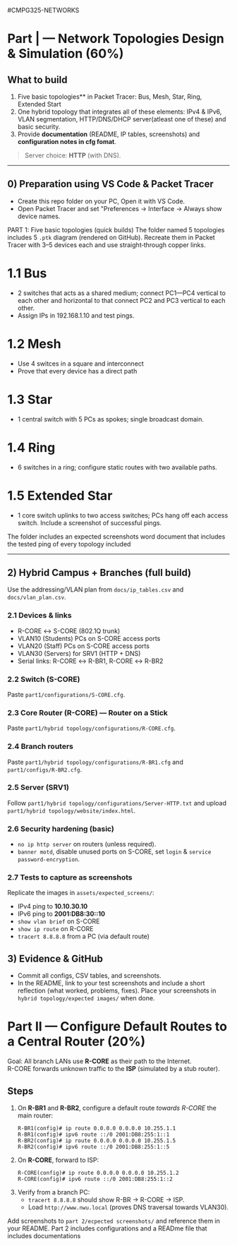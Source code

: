 #CMPG325-NETWORKS
# Part | — Network Topologies Design & Simulation (60%)

## What to build
1. Five basic topologies** in Packet Tracer: Bus, Mesh, Star, Ring, Extended Start 
2. One hybrid topology that integrates all of these elements: IPv4 & IPv6, VLAN segmentation, HTTP/DNS/DHCP server(atleast one of these) and basic security.
3. Provide **documentation** (README, IP tables, screenshots) and **configuration notes in cfg fomat**.
> Server choice: **HTTP** (with DNS).

----

## 0) Preparation using VS Code & Packet Tracer
- Create this repo folder on your PC, Open it with VS Code.
- Open Packet Tracer and set "Preferences → Interface → Always show device names.


PART 1: Five basic topologies (quick builds)
The folder named 5 topologies includes 5 `.ptk` diagram (rendered on GitHub).
Recreate them in Packet Tracer with 3–5 devices each and use straight‑through copper links.

# 1.1 Bus
- 2 switches that acts as a shared medium; connect PC1—PC4 vertical to each other  and horizontal to that connect PC2 and PC3 vertical to each other.
- Assign IPs in 192.168.1.10 and test pings.

# 1.2 Mesh
- Use 4 switces in a square and interconnect
- Prove that every device has a direct path

# 1.3 Star
- 1 central switch with 5 PCs as spokes; single broadcast domain.

# 1.4 Ring
- 6 switches in a ring; configure static routes with two available paths.

# 1.5 Extended Star
- 1 core switch uplinks to two access switches; PCs hang off each access switch.
  Include a screenshot of successful pings.

The folder includes an expected screenshots word document that includes the tested ping of every topology included

---

## 2) Hybrid Campus + Branches (full build)
Use the addressing/VLAN plan from `docs/ip_tables.csv` and `docs/vlan_plan.csv`.

### 2.1 Devices & links
- R-CORE ↔ S-CORE (802.1Q trunk)
- VLAN10 (Students) PCs on S-CORE access ports
- VLAN20 (Staff) PCs on S-CORE access ports
- VLAN30 (Servers) for SRV1 (HTTP + DNS)
- Serial links: R-CORE ↔ R-BR1, R-CORE ↔ R-BR2

### 2.2 Switch (S-CORE)
Paste `part1/configurations/S-CORE.cfg`.

### 2.3 Core Router (R-CORE) — Router on a Stick
Paste `part1/hybrid topology/configurations/R-CORE.cfg`.

### 2.4 Branch routers
Paste `part1/hybrid topology/configurations/R-BR1.cfg` and `part1/configs/R-BR2.cfg`.

### 2.5 Server (SRV1)
Follow `part1/hybrid topology/configurations/Server-HTTP.txt` and upload `part1/hybrid topology/website/index.html`.

### 2.6 Security hardening (basic)
- `no ip http server` on routers (unless required).
- `banner motd`, disable unused ports on S-CORE, set `login` & `service password-encryption`.

### 2.7 Tests to capture as screenshots
Replicate the images in `assets/expected_screens/`:
- IPv4 ping to **10.10.30.10**
- IPv6 ping to **2001:DB8:30::10**
- `show vlan brief` on S-CORE
- `show ip route` on R-CORE
- `tracert 8.8.8.8` from a PC (via default route)

## 3) Evidence & GitHub
- Commit all configs, CSV tables, and screenshots.
- In the README, link to your test screenshots and include a short reflection (what worked, problems, fixes).
Place your screenshots in `hybrid topology/expected images/` when done.


# Part II — Configure Default Routes to a Central Router (20%)

Goal: All branch LANs use **R-CORE** as their path to the Internet.  
R-CORE forwards unknown traffic to the **ISP** (simulated by a stub router).

## Steps
1. On **R-BR1** and **R-BR2**, configure a default route *towards R-CORE* the main router:
   ```
   R-BR1(config)# ip route 0.0.0.0 0.0.0.0 10.255.1.1
   R-BR1(config)# ipv6 route ::/0 2001:DB8:255:1::1
   R-BR2(config)# ip route 0.0.0.0 0.0.0.0 10.255.1.5
   R-BR2(config)# ipv6 route ::/0 2001:DB8:255:1::5
   ```
2. On **R-CORE**, forward to ISP:
   ```
   R-CORE(config)# ip route 0.0.0.0 0.0.0.0 10.255.1.2
   R-CORE(config)# ipv6 route ::/0 2001:DB8:255:1::2
   ```
3. Verify from a branch PC:
   - `tracert 8.8.8.8` should show R-BR → R-CORE → ISP.
   - Load `http://www.nwu.local` (proves DNS traversal towards VLAN30).

Add screenshots to `part 2/ecpected screenshots/` and reference them in your README.
Part 2 includes configurations and a READme file that includes documentations


